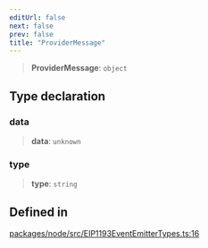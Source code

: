 ```yaml
---
editUrl: false
next: false
prev: false
title: "ProviderMessage"
---
```


> **ProviderMessage**: `object`

## Type declaration

### data

> **data**: `unknown`

### type

> **type**: `string`

## Defined in

[packages/node/src/EIP1193EventEmitterTypes.ts:16](https://github.com/qbzzt/tevm-monorepo/blob/main/packages/node/src/EIP1193EventEmitterTypes.ts#L16)
